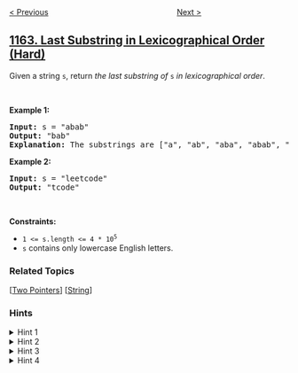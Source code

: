 <!--|This file generated by command(leetcode description); DO NOT EDIT.    |-->
<!--+----------------------------------------------------------------------+-->
<!--|@author    openset <openset.wang@gmail.com>                           |-->
<!--|@link      https://github.com/openset                                 |-->
<!--|@home      https://github.com/openset/leetcode                        |-->
<!--+----------------------------------------------------------------------+-->

[< Previous](../as-far-from-land-as-possible "As Far from Land as Possible")
　　　　　　　　　　　　　　　　
[Next >](../product-price-at-a-given-date "Product Price at a Given Date")

## [1163. Last Substring in Lexicographical Order (Hard)](https://leetcode.com/problems/last-substring-in-lexicographical-order "按字典序排在最后的子串")

<p>Given a string <code>s</code>, return <em>the last substring of</em> <code>s</code> <em>in lexicographical order</em>.</p>

<p>&nbsp;</p>
<p><strong>Example 1:</strong></p>

<pre>
<strong>Input:</strong> s = &quot;abab&quot;
<strong>Output:</strong> &quot;bab&quot;
<strong>Explanation:</strong> The substrings are [&quot;a&quot;, &quot;ab&quot;, &quot;aba&quot;, &quot;abab&quot;, &quot;b&quot;, &quot;ba&quot;, &quot;bab&quot;]. The lexicographically maximum substring is &quot;bab&quot;.
</pre>

<p><strong>Example 2:</strong></p>

<pre>
<strong>Input:</strong> s = &quot;leetcode&quot;
<strong>Output:</strong> &quot;tcode&quot;
</pre>

<p>&nbsp;</p>
<p><strong>Constraints:</strong></p>

<ul>
	<li><code>1 &lt;= s.length &lt;= 4 * 10<sup>5</sup></code></li>
	<li><code>s</code> contains only lowercase English letters.</li>
</ul>

### Related Topics
  [[Two Pointers](../../tag/two-pointers/README.md)]
  [[String](../../tag/string/README.md)]

### Hints
<details>
<summary>Hint 1</summary>
Assume that the answer is a sub-string from index i to j. If you add the character at index j+1 you get a better answer.
</details>

<details>
<summary>Hint 2</summary>
The answer is always a suffix of the given string.
</details>

<details>
<summary>Hint 3</summary>
Since the limits are high, we need an efficient data structure.
</details>

<details>
<summary>Hint 4</summary>
Use suffix array.
</details>
